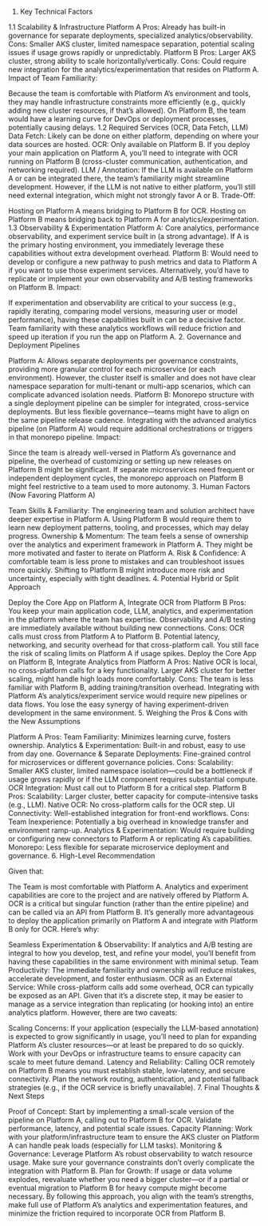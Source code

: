 1. Key Technical Factors

1.1 Scalability & Infrastructure
Platform A
Pros: Already has built-in governance for separate deployments, specialized analytics/observability.
Cons: Smaller AKS cluster, limited namespace separation, potential scaling issues if usage grows rapidly or unpredictably.
Platform B
Pros: Larger AKS cluster, strong ability to scale horizontally/vertically.
Cons: Could require new integration for the analytics/experimentation that resides on Platform A.
Impact of Team Familiarity:

Because the team is comfortable with Platform A’s environment and tools, they may handle infrastructure constraints more efficiently (e.g., quickly adding new cluster resources, if that’s allowed).
On Platform B, the team would have a learning curve for DevOps or deployment processes, potentially causing delays.
1.2 Required Services (OCR, Data Fetch, LLM)
Data Fetch:
Likely can be done on either platform, depending on where your data sources are hosted.
OCR:
Only available on Platform B.
If you deploy your main application on Platform A, you’ll need to integrate with OCR running on Platform B (cross-cluster communication, authentication, and networking required).
LLM / Annotation:
If the LLM is available on Platform A or can be integrated there, the team’s familiarity might streamline development.
However, if the LLM is not native to either platform, you’ll still need external integration, which might not strongly favor A or B.
Trade-Off:

Hosting on Platform A means bridging to Platform B for OCR.
Hosting on Platform B means bridging back to Platform A for analytics/experimentation.
1.3 Observability & Experimentation
Platform A:
Core analytics, performance observability, and experiment service built in (a strong advantage).
If A is the primary hosting environment, you immediately leverage these capabilities without extra development overhead.
Platform B:
Would need to develop or configure a new pathway to push metrics and data to Platform A if you want to use those experiment services.
Alternatively, you’d have to replicate or implement your own observability and A/B testing frameworks on Platform B.
Impact:

If experimentation and observability are critical to your success (e.g., rapidly iterating, comparing model versions, measuring user or model performance), having these capabilities built in can be a decisive factor.
Team familiarity with these analytics workflows will reduce friction and speed up iteration if you run the app on Platform A.
2. Governance and Deployment Pipelines

Platform A:
Allows separate deployments per governance constraints, providing more granular control for each microservice (or each environment).
However, the cluster itself is smaller and does not have clear namespace separation for multi-tenant or multi-app scenarios, which can complicate advanced isolation needs.
Platform B:
Monorepo structure with a single deployment pipeline can be simpler for integrated, cross-service deployments.
But less flexible governance—teams might have to align on the same pipeline release cadence.
Integrating with the advanced analytics pipeline (on Platform A) would require additional orchestrations or triggers in that monorepo pipeline.
Impact:

Since the team is already well-versed in Platform A’s governance and pipeline, the overhead of customizing or setting up new releases on Platform B might be significant.
If separate microservices need frequent or independent deployment cycles, the monorepo approach on Platform B might feel restrictive to a team used to more autonomy.
3. Human Factors (Now Favoring Platform A)

Team Skills & Familiarity:
The engineering team and solution architect have deeper expertise in Platform A.
Using Platform B would require them to learn new deployment patterns, tooling, and processes, which may delay progress.
Ownership & Momentum:
The team feels a sense of ownership over the analytics and experiment framework in Platform A.
They might be more motivated and faster to iterate on Platform A.
Risk & Confidence:
A comfortable team is less prone to mistakes and can troubleshoot issues more quickly.
Shifting to Platform B might introduce more risk and uncertainty, especially with tight deadlines.
4. Potential Hybrid or Split Approach

Deploy the Core App on Platform A, Integrate OCR from Platform B
Pros:
You keep your main application code, LLM, analytics, and experimentation in the platform where the team has expertise.
Observability and A/B testing are immediately available without building new connections.
Cons:
OCR calls must cross from Platform A to Platform B.
Potential latency, networking, and security overhead for that cross-platform call.
You still face the risk of scaling limits on Platform A if usage spikes.
Deploy the Core App on Platform B, Integrate Analytics from Platform A
Pros:
Native OCR is local, no cross-platform calls for a key functionality.
Larger AKS cluster for better scaling, might handle high loads more comfortably.
Cons:
The team is less familiar with Platform B, adding training/transition overhead.
Integrating with Platform A’s analytics/experiment service would require new pipelines or data flows.
You lose the easy synergy of having experiment-driven development in the same environment.
5. Weighing the Pros & Cons with the New Assumptions

Platform A
Pros:
Team Familiarity: Minimizes learning curve, fosters ownership.
Analytics & Experimentation: Built-in and robust, easy to use from day one.
Governance & Separate Deployments: Fine-grained control for microservices or different governance policies.
Cons:
Scalability: Smaller AKS cluster, limited namespace isolation—could be a bottleneck if usage grows rapidly or if the LLM component requires substantial compute.
OCR Integration: Must call out to Platform B for a critical step.
Platform B
Pros:
Scalability: Larger cluster, better capacity for compute-intensive tasks (e.g., LLM).
Native OCR: No cross-platform calls for the OCR step.
UI Connectivity: Well-established integration for front-end workflows.
Cons:
Team Inexperience: Potentially a big overhead in knowledge transfer and environment ramp-up.
Analytics & Experimentation: Would require building or configuring new connectors to Platform A or replicating A’s capabilities.
Monorepo: Less flexible for separate microservice deployment and governance.
6. High-Level Recommendation

Given that:

The Team is most comfortable with Platform A.
Analytics and experiment capabilities are core to the project and are natively offered by Platform A.
OCR is a critical but singular function (rather than the entire pipeline) and can be called via an API from Platform B.
It’s generally more advantageous to deploy the application primarily on Platform A and integrate with Platform B only for OCR. Here’s why:

Seamless Experimentation & Observability: If analytics and A/B testing are integral to how you develop, test, and refine your model, you’ll benefit from having these capabilities in the same environment with minimal setup.
Team Productivity: The immediate familiarity and ownership will reduce mistakes, accelerate development, and foster enthusiasm.
OCR as an External Service: While cross-platform calls add some overhead, OCR can typically be exposed as an API. Given that it’s a discrete step, it may be easier to manage as a service integration than replicating (or hooking into) an entire analytics platform.
However, there are two caveats:

Scaling Concerns: If your application (especially the LLM-based annotation) is expected to grow significantly in usage, you’ll need to plan for expanding Platform A’s cluster resources—or at least be prepared to do so quickly. Work with your DevOps or infrastructure teams to ensure capacity can scale to meet future demand.
Latency and Reliability: Calling OCR remotely on Platform B means you must establish stable, low-latency, and secure connectivity. Plan the network routing, authentication, and potential fallback strategies (e.g., if the OCR service is briefly unavailable).
7. Final Thoughts & Next Steps

Proof of Concept: Start by implementing a small-scale version of the pipeline on Platform A, calling out to Platform B for OCR. Validate performance, latency, and potential scale issues.
Capacity Planning: Work with your platform/infrastructure team to ensure the AKS cluster on Platform A can handle peak loads (especially for LLM tasks).
Monitoring & Governance: Leverage Platform A’s robust observability to watch resource usage. Make sure your governance constraints don’t overly complicate the integration with Platform B.
Plan for Growth: If usage or data volume explodes, reevaluate whether you need a bigger cluster—or if a partial or eventual migration to Platform B for heavy compute might become necessary.
By following this approach, you align with the team’s strengths, make full use of Platform A’s analytics and experimentation features, and minimize the friction required to incorporate OCR from Platform B.